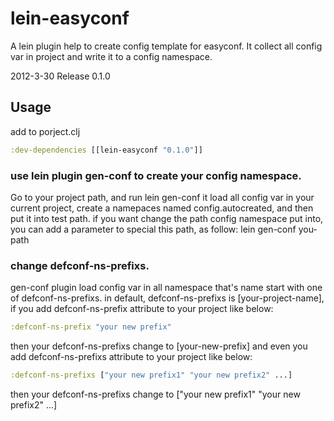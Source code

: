 # lein-easyconf

A lein plugin help to create config template for easyconf.
It collect all config var in project and write it to a config namespace.

2012-3-30 Release 0.1.0

## Usage

add to porject.clj

```clojure
:dev-dependencies [[lein-easyconf "0.1.0"]]
```

### use lein plugin gen-conf to create your config namespace.
Go to your project path, and run
    lein gen-conf
it load all config var in your current project, create
a namepaces named config.autocreated, and then put it into test path.
if you want change the path config namespace put into, you can add a
parameter to special this path, as follow: 
    lein gen-conf you-path

### change defconf-ns-prefixs.
gen-conf plugin load config var in all namespace that's name start
with one of defconf-ns-prefixs. in default, defconf-ns-prefixs is
[your-project-name], if you add defconf-ns-prefix attribute to your
project like below:

```clojure
:defconf-ns-prefix "your new prefix"
```

then your defconf-ns-prefixs change to [your-new-prefix]
and even you add defconf-ns-prefixs attribute to your project like
below:

```clojure
:defconf-ns-prefixs ["your new prefix1" "your new prefix2" ...]
```

then your defconf-ns-prefixs change to ["your new prefix1" "your new prefix2" ...]
